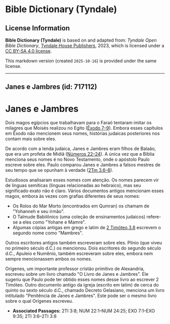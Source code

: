 # Bible Dictionary (Tyndale)

## License Information

**Bible Dictionary (Tyndale)** is based on and adapted from: _Tyndale Open Bible Dictionary_, [Tyndale House Publishers](https://tyndaleopenresources.com/), 2023, which is licensed under a [CC BY-SA 4.0 license](https://creativecommons.org/licenses/by-sa/4.0/legalcode.en).

This markdown version (created `2025-10-16`) is provided under the same license.



--------------------------------

## Janes e Jambres (id: 717112)

Janes e Jambres
===============

Dois magos egípcios que trabalhavam para o Faraó tentaram imitar os milagres que Moisés realizou no Egito ([Êxodo 7–9](https://ref.ly/Exod7:1-Exod9:35)). Embora esses capítulos em Êxodo não mencionem seus nomes, histórias judaicas posteriores nos contam mais sobre eles.

De acordo com a lenda judaica, Janes e Jambres eram filhos de Balaão, que era um profeta de Midiã ([Números 22–24](https://ref.ly/Num22:1-Num24:25)). A única vez que a Bíblia menciona seus nomes é no Novo Testamento, onde o apóstolo Paulo escreve sobre eles. Paulo comparou Janes e Jambres a falsos mestres de seu tempo que se opunham à verdade ([2Tm 3\.6–8](https://ref.ly/2Tim3:6-2Tim3:8)).

Estudiosos analisaram esses nomes com atenção. Os nomes parecem vir de línguas semíticas (línguas relacionadas ao hebraico), mas seu significado exato não é claro. Vários documentos antigos mencionam esses magos, embora às vezes com grafias diferentes de seus nomes:

* Os Rolos do Mar Morto (encontrados em Qumran) os chamam de "Yohanneh e seu irmão".
* O Talmude Babilônico (uma coleção de ensinamentos judaicos) refere\-se a eles como "Yohane e Mamre".
* Algumas cópias antigas em grego e latim de [2 Timóteo 3\.8](https://ref.ly/2Tim3:8) escrevem o segundo nome como "Mambres".

Outros escritores antigos também escreveram sobre eles. Plínio (que viveu no primeiro século d.C.) os mencionou. Dois escritores do segundo século d.C., Apuleio e Numênio, também escreveram sobre eles, embora nem sempre mencionassem ambos os nomes.

Orígenes, um importante professor cristão primitivo de Alexandria, escreveu sobre um livro chamado "O Livro de Janes e Jambres". Ele sugeriu que Paulo pode ter obtido esses nomes desse livro ao escrever 2 Timóteo. Outro documento antigo da igreja (escrito em latim) de cerca do quinto ou sexto século d.C., chamado Decreto Gelasiano, menciona um livro intitulado "Penitência de Janes e Jambres". Este pode ser o mesmo livro sobre o qual Orígenes escreveu.

* **Associated Passages:** 2TI 3:8; NUM 22:1–NUM 24:25; EXO 7:1–EXO 9:35; 2TI 3:6–2TI 3:8

